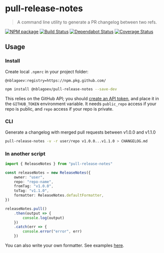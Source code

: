 
# pull-release-notes

> A command line utility to generate a PR changelog between two refs.

[![NPM package](https://img.shields.io/npm/v/@nblagoev/pull-release-notes.svg)](https://npmjs.org/package/@nblagoev/pull-release-notes)
[![Build Status](https://github.com/nblagoev/pull-release-notes/workflows/build/badge.svg)](https://github.com/nblagoev/pull-release-notes/actions)
[![Dependabot Status](https://api.dependabot.com/badges/status?host=github&repo=nblagoev/pull-release-notes)](https://dependabot.com)
[![Coverage Status](https://codecov.io/gh/nblagoev/pull-release-notes/branch/master/graph/badge.svg)](https://codecov.io/gh/nblagoev/pull-release-notes)

## Usage

### Install
Create local `.npmrc` in your project folder:
```
@nblagoev:registry=https://npm.pkg.github.com/
```

```bash
npm install @nblagoev/pull-release-notes --save-dev
```

This relies on the GitHub API; you should [create an API token](https://help.github.com/articles/creating-an-access-token-for-command-line-use/), and place it in the `GITHUB_TOKEN` environment variable. It needs `public_repo` access if your repo is public, and `repo` access if your repo is private.

### CLI
Generate a changelog with merged pull requests between v1.0.0 and v1.1.0

```bash
pull-release-notes -v -r user/repo v1.0.0...v1.1.0 > CHANGELOG.md
```

### In another script

```ts
import { ReleaseNotes } from "pull-release-notes"

const releaseNotes = new ReleaseNotes({
    owner: "user",
    repo: "repo-name",
    fromTag: "v1.0.0",
    toTag: "v1.1.0",
    formatter: ReleaseNotes.defaultFormatter,
})

releaseNotes.pull()
    .then(output => {
        console.log(output)
    })
    .catch(err => {
        console.error("error", err)
    })
```

You can also write your own formatter. See examples [here](./src/formatters.ts).
